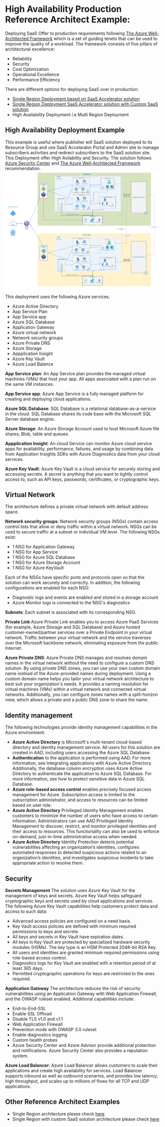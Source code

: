 # High Availability Production Reference Architect Example:
 Deploying SaaS Offer to production requirements following  [The Azure Well-Architected Framework](https://docs.microsoft.com/en-us/azure/architecture/framework/) which is a set of guiding tenets that can be used to improve the quality of a workload. The framework consists of five pillars of architectural excellence:
- Reliability
- Security
- Cost Optimization
- Operational Excellence
- Performance Efficiency

There are different options for deploying SaaS over in production:
- [Single Region Deployment based on SaaS Accelerator solution](Enterprise-Reference-Architecture-Single-region.md)
- [Single Region Deployment SaaS Accelerator solution with Custom SaaS solution](Enterprise-Reference-Architecture-Single-region-saas-rg.md)
- High Availability Deployment i.e Multi Region Deployment


## High Availability Deployment Example
This example is useful where publisher will SaaS solution deployed to its Resource Group and use SaaS Accelarator Portal and Admin site to manage subscribers activities and redirect subscribers to the SaaS solution site. This Deployment offer High Avilability and Security. 
 The solution follows [Azure Security Center](https://azure.microsoft.com/en-us/services/security-center/) and [The Azure Well-Architected Framework](https://docs.microsoft.com/en-us/azure/architecture/framework/) recommendation.
![SaaS Enterprise](./images/multi-region.png)


 This deployment uses the following Azure services.
- Azure Active Directory
- App Service Plan
- App Service app
- Azure SQL Database
- Application Gateway
- Azure virtual network
- Network security groups
- Azure Private DNS
- Azure Storage
- Appplication Insight
- Azure Key Vault
- Azure Load Balance

**App Service plan**: An App Service plan provides the managed virtual machines (VMs) that host your app. All apps associated with a plan run on the same VM instances.

**App Service app**: Azure App Service is a fully managed platform for creating and deploying cloud applications.

**Azure SQL Database**: SQL Database is a relational database-as-a-service in the cloud. SQL Database shares its code base with the Microsoft SQL Server database engine.

**Azure Storage**: An Azure Storage Account used to host Microsoft Azure file shares, Blob, table and queues.

**Appplication Insight**: An cloud Service can monitor Azure cloud service apps for availability, performance, failures, and usage by combining data from Application Insights SDKs with Azure Diagnostics data from your cloud services. 

**Azure Key Vault**: Azure Key Vault is a cloud service for securely storing and accessing secrets. A secret is anything that you want to tightly control access to, such as API keys, passwords, certificates, or cryptographic keys.

## Virtual Network
The architecture defines a private virtual network with default address space.

**Network security groups**: Network security groups (NSGs) contain access control lists that allow or deny traffic within a virtual network. NSGs can be used to secure traffic at a subnet or individual VM level. The following NSGs exist:

- 1 NSG for Application Gateway
- 1 NSG for App Service
- 1 NSG for Azure SQL Database
- 1 NSG for Azure Storage Account
- 1 NSG for Azure KeyVault

Each of the NSGs have specific ports and protocols open so that the solution can work securely and correctly. In addition, the following configurations are enabled for each NSG:

- Diagnostic logs and events are enabled and stored in a storage account
- Azure Monitor logs is connected to the NSG's diagnostics

**Subnets**: Each subnet is associated with its corresponding NSG.

**Private Link**:Azure Private Link enables you to access Azure PaaS Services (for example, Azure Storage and SQL Database) and Azure hosted customer-owned/partner services over a Private Endpoint in your virtual network. Traffic between your virtual network and the service traverses over the Microsoft backbone network, eliminating exposure from the public Internet.

**Azure Private DNS**: Azure Private DNS manages and resolves domain names in the virtual network without the need to configure a custom DNS solution. By using private DNS zones, you can use your own custom domain name instead of the Azure-provided names during deployment. Using a custom domain name helps you tailor your virtual network architecture to best suit your organization's needs. It provides a naming resolution for virtual machines (VMs) within a virtual network and connected virtual networks. Additionally, you can configure zones names with a split-horizon view, which allows a private and a public DNS zone to share the name.

## Identity management
The following technologies provide identity management capabilities in the Azure environment:

- **Azure Active Directory** is Microsoft's multi-tenant cloud-based directory and identity management service. All users for this solution are created in AAD, including users accessing the Azure SQL Database.
- **Authentication** to the application is performed using AAD. For more information, see Integrating applications with Azure Active Directory. Additionally, the database column encryption uses Azure Active Directory to authenticate the application to Azure SQL Database. For more information, see how to protect sensitive data in Azure SQL Database.
- **Azure role-based access control** enables precisely focused access management for Azure. Subscription access is limited to the subscription administrator, and access to resources can be limited based on user role.
- **Azure Active Directory** Privileged Identity Management enables customers to minimize the number of users who have access to certain information. Administrators can use AAD Privileged Identity Management to discover, restrict, and monitor privileged identities and their access to resources. This functionality can also be used to enforce on-demand, just-in-time administrative access when needed.
- **Azure Active Directory** Identity Protection detects potential vulnerabilities affecting an organization’s identities, configures automated responses to detected suspicious actions related to an organization’s identities, and investigates suspicious incidents to take appropriate action to resolve them.

## Security
**Secrets Management** The solution uses Azure Key Vault for the management of keys and secrets. Azure Key Vault helps safeguard cryptographic keys and secrets used by cloud applications and services. The following Azure Key Vault capabilities help customers protect data and access to such data:

- Advanced access policies are configured on a need basis.
- Key Vault access policies are defined with minimum required permissions to keys and secrets.
- All keys and secrets in Key Vault have expiration dates.
- All keys in Key Vault are protected by specialized hardware security modules (HSMs). The key type is an HSM Protected 2048-bit RSA Key.
- All users and identities are granted minimum required permissions using role-based access control.
- Diagnostics logs for Key Vault are enabled with a retention period of at least 365 days.
- Permitted cryptographic operations for keys are restricted to the ones required.

**Application Gateway** The architecture reduces the risk of security vulnerabilities using an Application Gateway with Web Application Firewall, and the OWASP ruleset enabled. Additional capabilities include:
- End-to-End-SSL
- Enable SSL Offload
- Disable TLS v1.0 and v1.1
- Web Application Firewall
- Prevention mode with OWASP 3.0 ruleset
- Enable diagnostics logging
- Custom health probes
- Azure Security Center and Azure Advisor provide additional protection and notifications. Azure Security Center also provides a reputation system.

**Azure Load Balancer**: Azure Load Balancer allows customers to scale their applications and create high availability for services. Load Balancer supports inbound as well as outbound scenarios, and provides low latency, high throughput, and scales up to millions of flows for all TCP and UDP applications.


## Other Reference Architect Examples
- Single Region architecture please check [here](./Enterprise-Reference-Architecture-Single-region.md)
- Single Region with custom SaaS solution architecture please check [here](./Enterprise-Reference-Architecture-Single-region-saas-rg.md)